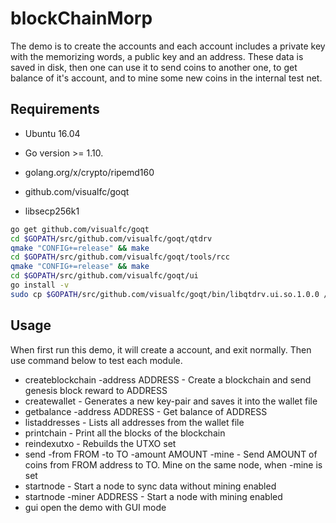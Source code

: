 
blockChainMorp
===

The demo is to create the accounts and each account includes a private key with the memorizing words, a public key and an address. These data is saved in disk, then one can use it to send coins to another one, to get balance of it's account, and to mine some new coins in the internal test net.

## Requirements

- Ubuntu 16.04

- Go version >= 1.10.

- golang.org/x/crypto/ripemd160

- github.com/visualfc/goqt

- libsecp256k1

```bash
go get github.com/visualfc/goqt
cd $GOPATH/src/github.com/visualfc/goqt/qtdrv
qmake "CONFIG+=release" && make
cd $GOPATH/src/github.com/visualfc/goqt/tools/rcc
qmake "CONFIG+=release" && make
cd $GOPATH/src/github.com/visualfc/goqt/ui
go install -v
sudo cp $GOPATH/src/github.com/visualfc/goqt/bin/libqtdrv.ui.so.1.0.0 /usr/lib/libqtdrv.ui.so.1
```

## Usage
When first run this demo, it will create a account, and exit normally. Then use command below to test each module.
- createblockchain -address ADDRESS - Create a blockchain and send genesis block reward to ADDRESS
- createwallet - Generates a new key-pair and saves it into the wallet file
- getbalance -address ADDRESS - Get balance of ADDRESS
- listaddresses - Lists all addresses from the wallet file
- printchain - Print all the blocks of the blockchain
- reindexutxo - Rebuilds the UTXO set
- send -from FROM -to TO -amount AMOUNT -mine - Send AMOUNT of coins from FROM address to TO. Mine on the same node, when -mine is set
- startnode - Start a node to sync data without mining enabled
- startnode -miner ADDRESS - Start a node with mining enabled
- gui open the demo with GUI mode
